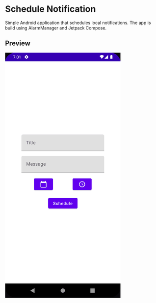# Schedule Notification

Simple Android application that schedules local notifications. The app is build using AlarmManager and Jetpack Compose.

## Preview

![Preview](preview/schedule-notification.gif)